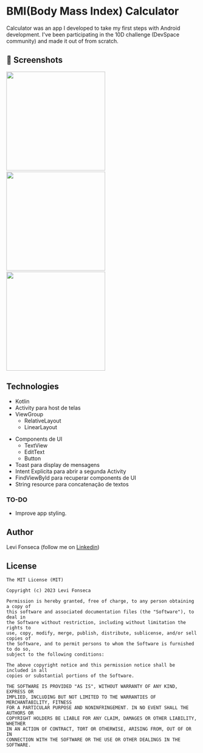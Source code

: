 # BMI(Body Mass Index) Calculator
Calculator was an app I developed to take my first steps with Android development. I've been participating in the 10D challenge (DevSpace community) and made it out of from scratch.



## :camera_flash: Screenshots
<!-- You can add more screenshots here if you like -->
<img src="https://user-images.githubusercontent.com/86428049/214728884-85b993e9-b37c-4225-9a43-faf513e0a8c6.png" width="260">&emsp;<img src="https://user-images.githubusercontent.com/86428049/214728942-7ce9a943-8462-40b9-aae7-bfa565f58d56.png" width="260">&emsp;<img src="https://user-images.githubusercontent.com/86428049/214728993-adc645ce-642c-4d97-a20e-32f2f3da9ae3.png" width="260">

## Technologies
* Kotlin
* Activity para host de telas
* ViewGroup
    * RelativeLayout
    * LinearLayout
- Components de UI
    - TextView
    - EditText
    - Button
- Toast para display de mensagens
- Intent Explicita para abrir a segunda Activity
- FindViewById para recuperar components de UI
- String resource para concatenação de textos


### TO-DO
- Improve app styling.

## Author
Levi Fonseca (follow me on [Linkedin](https://www.linkedin.com/in/levi-fonseca-231b7b251/))

## License
```
The MIT License (MIT)

Copyright (c) 2023 Levi Fonseca

Permission is hereby granted, free of charge, to any person obtaining a copy of
this software and associated documentation files (the "Software"), to deal in
the Software without restriction, including without limitation the rights to
use, copy, modify, merge, publish, distribute, sublicense, and/or sell copies of
the Software, and to permit persons to whom the Software is furnished to do so,
subject to the following conditions:

The above copyright notice and this permission notice shall be included in all
copies or substantial portions of the Software.

THE SOFTWARE IS PROVIDED "AS IS", WITHOUT WARRANTY OF ANY KIND, EXPRESS OR
IMPLIED, INCLUDING BUT NOT LIMITED TO THE WARRANTIES OF MERCHANTABILITY, FITNESS
FOR A PARTICULAR PURPOSE AND NONINFRINGEMENT. IN NO EVENT SHALL THE AUTHORS OR
COPYRIGHT HOLDERS BE LIABLE FOR ANY CLAIM, DAMAGES OR OTHER LIABILITY, WHETHER
IN AN ACTION OF CONTRACT, TORT OR OTHERWISE, ARISING FROM, OUT OF OR IN
CONNECTION WITH THE SOFTWARE OR THE USE OR OTHER DEALINGS IN THE SOFTWARE.
```
